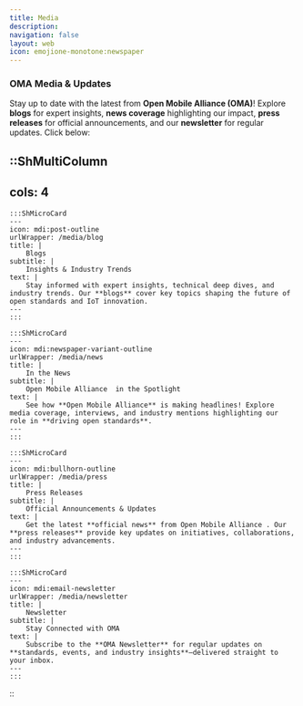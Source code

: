 ```yaml
---
title: Media
description:
navigation: false
layout: web
icon: emojione-monotone:newspaper
---
```


### OMA Media & Updates 

Stay up to date with the latest from **Open Mobile Alliance (OMA)**! Explore **blogs** for expert insights, **news coverage** highlighting our impact, **press releases** for official announcements, and our **newsletter** for regular updates. Click below:


::ShMultiColumn
---
cols: 4
---

    :::ShMicroCard
    ---
    icon: mdi:post-outline
    urlWrapper: /media/blog
    title: |
        Blogs
    subtitle: |
        Insights & Industry Trends
    text: |
        Stay informed with expert insights, technical deep dives, and industry trends. Our **blogs** cover key topics shaping the future of open standards and IoT innovation.
    ---
    :::

    :::ShMicroCard
    ---
    icon: mdi:newspaper-variant-outline
    urlWrapper: /media/news
    title: |
        In the News
    subtitle: |
        Open Mobile Alliance  in the Spotlight
    text: |
        See how **Open Mobile Alliance** is making headlines! Explore media coverage, interviews, and industry mentions highlighting our role in **driving open standards**.
    ---
    :::

    :::ShMicroCard
    ---
    icon: mdi:bullhorn-outline
    urlWrapper: /media/press
    title: |
        Press Releases
    subtitle: |
        Official Announcements & Updates
    text: |
        Get the latest **official news** from Open Mobile Alliance . Our **press releases** provide key updates on initiatives, collaborations, and industry advancements.
    ---
    :::

    :::ShMicroCard
    ---
    icon: mdi:email-newsletter
    urlWrapper: /media/newsletter
    title: |
        Newsletter
    subtitle: |
        Stay Connected with OMA
    text: |
        Subscribe to the **OMA Newsletter** for regular updates on **standards, events, and industry insights**—delivered straight to your inbox.
    ---
    :::

::